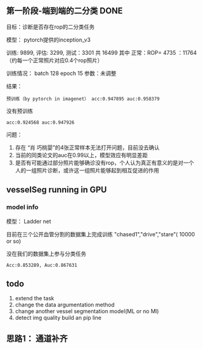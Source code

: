 ## 第一阶段-端到端的二分类 DONE
目标：诊断是否存在rop的二分类任务

模型： pytorch提供的inception_v3

训练: 9899, 评估: 3299, 测试：3301 共 16499 其中 正常：ROP= 4735 ：11764 （约每一个正常照片对应0.4个rop照片） 

训练情况： batch 128 epoch 15 参数：未调整

结果：

    预训练（by pytorch in imagenet） acc:0.947895 auc:0.958379

没有预训练

    acc:0.924568 auc:0.947926


问题：
1. 存在 “肖 巧桃婴”的4张正常样本无法打开问题，目前没去确认
2. 当前的同类论文的auc在0.99以上，模型效应有明显差距
3. 是否有可能通过部分照片能够确诊没有rop，个人认为真正有意义的是对一个人的一组照片诊断，或许这一组照片能够起到相互促进的作用

##  vesselSeg running in GPU
<!-- copy from https://zhuanlan.zhihu.com/p/346583714 thank you! -->

### model info 
模型： Ladder net 

目前在三个公开血管分割的数据集上完成训练 "chased1","drive","stare"( 10000 or so)

没在我们的数据集上参与分类任务

    Acc:0.853289, Auc:0.867631

## todo

1. extend the task
2. change the data argumentation method
3. change another vessel segmentation model(ML or no Ml)
4. detect img quality build an pip line 

## 思路1： 通道补齐

